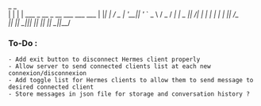  _   _                                   
| | | |  ___  _ __  _ __ ___    ___  ___ 
| |_| | / _ \| '__|| '_ ` _ \  / _ \/ __|
|  _  ||  __/| |   | | | | | ||  __/\__ \
|_| |_| \___||_|   |_| |_| |_| \___||___/


### To-Do :
    - Add exit button to disconnect Hermes client properly 
    - Allow server to send connected clients list at each new connexion/disconnexion
    - Add toggle list for Hermes clients to allow them to send message to desired connected client
    - Store messages in json file for storage and conversation history ?
